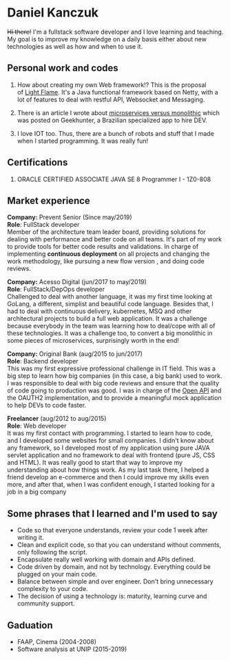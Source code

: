 # Daniel Kanczuk

~~Hi there!~~ I'm a fullstack software developer and I love learning and teaching. My goal is to improve my knowledge on a daily basis either about new technologies as well as how and when to use it.

## Personal work and codes

1. How about creating my own Web framework!? This is the proposal of [Light Flame](https://github.com/light-flame). It's a Java functional framework based on Netty, with a lot of features to deal with restful API, Websocket and Messaging.

2. There is an article I wrote about [microservices versus monolithic](https://blog.geekhunter.com.br/arquitetura-de-microsservicos-x-arquitetura-monolitica/) which was posted on Geekhunter, a Brazilian specialized app to hire DEV.

3. I love IOT too. Thus, there are a bunch of robots and stuff that I made when I started programming. It was really fun!

## Certifications
1. ORACLE CERTIFIED ASSOCIATE JAVA SE 8 Programmer I - 1Z0-808

## Market experience

**Company:** Prevent Senior (Since may/2019)<br/>
**Role**: FullStack developer<br/>
Member of the architecture team leader board, providing solutions for dealing with performance and better code on all teams. It's part of my work to provide tools for better code results and validations. In charge of implementing **continuous deployment** on all projects and changing the work methodology, like pursuing a new flow version , and doing code reviews.

**Company:** Acesso Digital (jun/2017 to may/2019)<br/>
**Role**: FullStack/DepOps developer<br/>
Challenged to deal with another language, it was my first time looking at GoLang, a different, simplist and beautiful code language. Besides that, I had to deal with continuous delivery, kubernetes, MSQ and other architectural projects to build a full web application. It was a challenge because everybody in the team was learning how to deal/cope with all of these technologies. It was a challenge too, to convert a big monolithic in some pieces of microservices, surprisingly worth in the end!

**Company:** Original Bank (aug/2015 to jun/2017)<br/>
**Role**: Backend developer<br/>
This was my first expressive professional challenge in IT field. This was a big step to learn how big companies (in this case, a big bank) used to work. I was responsible to deal with big code reviews and ensure that the quality of code going to production was good. I was in charge of the [Open API](https://developers.original.com.br/) and the OAUTH2 implementation, and to provide a meaningful mock application to help DEVs to code faster.

**Freelancer**  (aug/2012 to aug/2015)<br/>
**Role**: Web developer<br/>
It was my first contact with programming. I started to learn how to code, and I developed some websites for small companies. I didn't know about any framework, so I developed most of my application using pure JAVA servlet application and no framework to deal with frontend (pure JS, CSS and HTML). It was really good to start that way to improve my understanding about how things work. As my last task there, I helped a friend develop an e-commerce and then I could improve my skills even more, and after that, when I was confident enough, I started looking for a job in a big company

## Some phrases that I learned and I'm used to say

* Code so that everyone understands, review your code 1 week after writing it.
* Clean and explicit code, so that you can understand without comments, only following the script.
* Encapsulate really well working with domain and APIs defined.
* Code driven by domain, and not by technology. Everything could be plugged on your main code.
* Balance between simple and over engineer. Don't bring unnecessary complexity to your code.
* The decision of using a technology is: maturity, learning curve and community support.

##  Gaduation
* FAAP, Cinema (2004-2008)
* Software analysis at UNIP (2015-2019)
